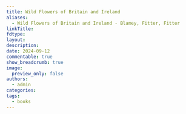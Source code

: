 ```yaml
---
title: Wild Flowers of Britain and Ireland
aliases:
  - Wild Flowers of Britain and Ireland - Blamey, Fitter, Fitter
linkTitle: 
fdtype: 
layout: 
description: 
date: 2024-09-12
commentable: true
show_breadcrumb: true
image:
  preview_only: false
authors:
  - admin
categories: 
tags:
  - books
---
```



